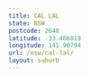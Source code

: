 ```yaml
---
title: CAL LAL
state: NSW
postcode: 2648
latitude: -33.466819
longitude: 141.90794
url: /nsw/cal-lal/
layout: suburb
---
```

